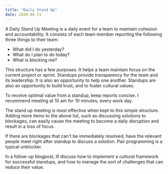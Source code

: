 ```yaml
---
title: "Daily Stand Up"
date: 2020-04-21
---
```


A Daily Stand Up Meeting is a daily event for a team to maintain cohesion and accountability. It consists of each team member reporting the following three things to their team:

* What did I do yesterday?
* What do I plan to do today?
* What is blocking me?

This structure has a few purposes. It helps a team maintain focus on the current project or sprint. Standups provide transparency for the team and its leadership. It is also an opportunity to help one another. Standups are also an opportunity to build trust, and to foster cultural values.

To receive optimal value from a standup, keep reports concise. I recommend meeting at 10 am for 10 minutes, every work day.

The stand up meeting is most effective when kept to this simple structure. Adding more items to the above list, such as discussing solutions to blockages, can easily cause the meeting to become a daily disruption and result in a loss of focus.

If there are blockages that can't be immediately resolved, have the relevant people meet right after standup to discuss a solution. Pair programming is a typical unblocker.

In a follow-up blogpost, Ill discuss how to implement a cultural framework for successful standups, and how to manage the sort of challenges that can reduce their value.


